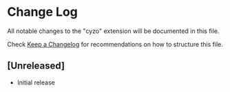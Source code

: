# Change Log

All notable changes to the "cyzo" extension will be documented in this file.

Check [Keep a Changelog](http://keepachangelog.com/) for recommendations on how to structure this file.

## [Unreleased]

- Initial release
